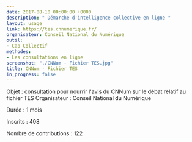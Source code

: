 ```yaml
---
date: 2017-08-10 00:00:00 +0000
description: " Démarche d'intelligence collective en ligne "
layout: usage
link: https://tes.cnnumerique.fr/
organisateur: Conseil National du Numérique
outil:
- Cap Collectif
methodes:
- Les consultations en ligne
screenshot: "./CNNum - Fichier TES.jpg"
title: CNNum - Fichier TES
in_progress: false
---
```



Objet : consultation pour nourrir l'avis du CNNum sur le débat relatif au fichier TES Organisateur : Conseil National du Numérique

Durée : 1 mois

Inscrits : 408

Nombre de contributions : 122